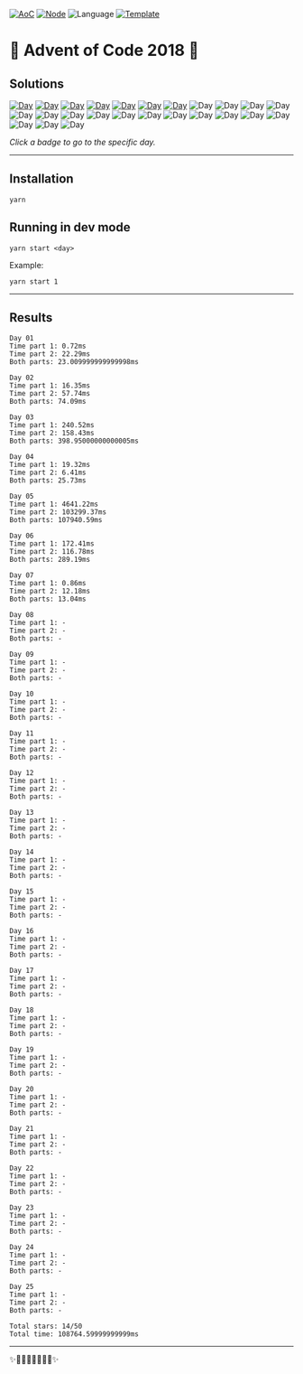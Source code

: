<!-- Entries between SOLUTIONS and RESULTS tags are auto-generated -->

[![AoC](https://badgen.net/badge/AoC/2018/blue)](https://adventofcode.com/2018)
[![Node](https://badgen.net/badge/Node/v16.0.0+/blue)](https://nodejs.org/en/download/)
![Language](https://badgen.net/badge/Language/TypeScript/blue)
[![Template](https://badgen.net/badge/Template/aocrunner/blue)](https://github.com/caderek/aocrunner)

# 🎄 Advent of Code 2018 🎄

## Solutions

<!--SOLUTIONS-->

[![Day](https://badgen.net/badge/01/%E2%98%85%E2%98%85/green)](src/day01)
[![Day](https://badgen.net/badge/02/%E2%98%85%E2%98%85/green)](src/day02)
[![Day](https://badgen.net/badge/03/%E2%98%85%E2%98%85/green)](src/day03)
[![Day](https://badgen.net/badge/04/%E2%98%85%E2%98%85/green)](src/day04)
[![Day](https://badgen.net/badge/05/%E2%98%85%E2%98%85/green)](src/day05)
[![Day](https://badgen.net/badge/06/%E2%98%85%E2%98%85/green)](src/day06)
[![Day](https://badgen.net/badge/07/%E2%98%85%E2%98%85/green)](src/day07)
![Day](https://badgen.net/badge/08/%E2%98%86%E2%98%86/gray)
![Day](https://badgen.net/badge/09/%E2%98%86%E2%98%86/gray)
![Day](https://badgen.net/badge/10/%E2%98%86%E2%98%86/gray)
![Day](https://badgen.net/badge/11/%E2%98%86%E2%98%86/gray)
![Day](https://badgen.net/badge/12/%E2%98%86%E2%98%86/gray)
![Day](https://badgen.net/badge/13/%E2%98%86%E2%98%86/gray)
![Day](https://badgen.net/badge/14/%E2%98%86%E2%98%86/gray)
![Day](https://badgen.net/badge/15/%E2%98%86%E2%98%86/gray)
![Day](https://badgen.net/badge/16/%E2%98%86%E2%98%86/gray)
![Day](https://badgen.net/badge/17/%E2%98%86%E2%98%86/gray)
![Day](https://badgen.net/badge/18/%E2%98%86%E2%98%86/gray)
![Day](https://badgen.net/badge/19/%E2%98%86%E2%98%86/gray)
![Day](https://badgen.net/badge/20/%E2%98%86%E2%98%86/gray)
![Day](https://badgen.net/badge/21/%E2%98%86%E2%98%86/gray)
![Day](https://badgen.net/badge/22/%E2%98%86%E2%98%86/gray)
![Day](https://badgen.net/badge/23/%E2%98%86%E2%98%86/gray)
![Day](https://badgen.net/badge/24/%E2%98%86%E2%98%86/gray)
![Day](https://badgen.net/badge/25/%E2%98%86%E2%98%86/gray)

<!--/SOLUTIONS-->

_Click a badge to go to the specific day._

---

## Installation

```
yarn
```

## Running in dev mode

```
yarn start <day>
```

Example:

```
yarn start 1
```

---

## Results

<!--RESULTS-->

```
Day 01
Time part 1: 0.72ms
Time part 2: 22.29ms
Both parts: 23.009999999999998ms
```


```
Day 02
Time part 1: 16.35ms
Time part 2: 57.74ms
Both parts: 74.09ms
```


```
Day 03
Time part 1: 240.52ms
Time part 2: 158.43ms
Both parts: 398.95000000000005ms
```


```
Day 04
Time part 1: 19.32ms
Time part 2: 6.41ms
Both parts: 25.73ms
```


```
Day 05
Time part 1: 4641.22ms
Time part 2: 103299.37ms
Both parts: 107940.59ms
```


```
Day 06
Time part 1: 172.41ms
Time part 2: 116.78ms
Both parts: 289.19ms
```


```
Day 07
Time part 1: 0.86ms
Time part 2: 12.18ms
Both parts: 13.04ms
```


```
Day 08
Time part 1: -
Time part 2: -
Both parts: -
```


```
Day 09
Time part 1: -
Time part 2: -
Both parts: -
```


```
Day 10
Time part 1: -
Time part 2: -
Both parts: -
```


```
Day 11
Time part 1: -
Time part 2: -
Both parts: -
```


```
Day 12
Time part 1: -
Time part 2: -
Both parts: -
```


```
Day 13
Time part 1: -
Time part 2: -
Both parts: -
```


```
Day 14
Time part 1: -
Time part 2: -
Both parts: -
```


```
Day 15
Time part 1: -
Time part 2: -
Both parts: -
```


```
Day 16
Time part 1: -
Time part 2: -
Both parts: -
```


```
Day 17
Time part 1: -
Time part 2: -
Both parts: -
```


```
Day 18
Time part 1: -
Time part 2: -
Both parts: -
```


```
Day 19
Time part 1: -
Time part 2: -
Both parts: -
```


```
Day 20
Time part 1: -
Time part 2: -
Both parts: -
```


```
Day 21
Time part 1: -
Time part 2: -
Both parts: -
```


```
Day 22
Time part 1: -
Time part 2: -
Both parts: -
```


```
Day 23
Time part 1: -
Time part 2: -
Both parts: -
```


```
Day 24
Time part 1: -
Time part 2: -
Both parts: -
```


```
Day 25
Time part 1: -
Time part 2: -
Both parts: -
```


```
Total stars: 14/50
Total time: 108764.59999999999ms
```


<!--/RESULTS-->

---

✨🎄🎁🎄🎅🎄🎁🎄✨
